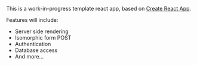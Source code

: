 This is a work-in-progress template react app, based on [Create React App](https://github.com/facebookincubator/create-react-app).

Features will include:
 - Server side rendering
 - Isomorphic form POST
 - Authentication
 - Database access
 - And more...
